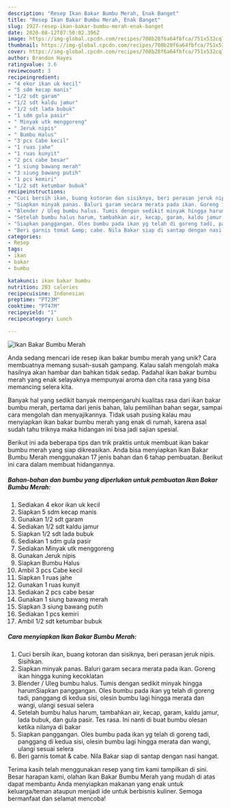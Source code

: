 ```yaml
---
description: "Resep Ikan Bakar Bumbu Merah, Enak Banget"
title: "Resep Ikan Bakar Bumbu Merah, Enak Banget"
slug: 1927-resep-ikan-bakar-bumbu-merah-enak-banget
date: 2020-08-12T07:50:02.396Z
image: https://img-global.cpcdn.com/recipes/708b28f6a64fbfca/751x532cq70/ikan-bakar-bumbu-merah-foto-resep-utama.jpg
thumbnail: https://img-global.cpcdn.com/recipes/708b28f6a64fbfca/751x532cq70/ikan-bakar-bumbu-merah-foto-resep-utama.jpg
cover: https://img-global.cpcdn.com/recipes/708b28f6a64fbfca/751x532cq70/ikan-bakar-bumbu-merah-foto-resep-utama.jpg
author: Brandon Hayes
ratingvalue: 3.6
reviewcount: 3
recipeingredient:
- "4 ekor ikan uk kecil"
- "5 sdm kecap manis"
- "1/2 sdt garam"
- "1/2 sdt kaldu jamur"
- "1/2 sdt lada bubuk"
- "1 sdm gula pasir"
- " Minyak utk menggoreng"
- " Jeruk nipis"
- " Bumbu Halus"
- "3 pcs Cabe kecil"
- "1 ruas jahe"
- "1 ruas kunyit"
- "2 pcs cabe besar"
- "1 siung bawang merah"
- "3 siung bawang putih"
- "1 pcs kemiri"
- "1/2 sdt ketumbar bubuk"
recipeinstructions:
- "Cuci bersih ikan, buang kotoran dan sisiknya, beri perasan jeruk nipis. Sisihkan."
- "Siapkan minyak panas. Baluri garam secara merata pada ikan. Goreng ikan hingga kuning kecoklatan"
- "Blender / Uleg bumbu halus. Tumis dengan sedikit minyak hingga harumSiapkan panggangan. Oles bumbu pada ikan yg telah di goreng tadi, panggang di kedua sisi, olesin bumbu lagi hingga merata dan wangi, ulangi sesuai selera"
- "Setelah bumbu halus harum, tambahkan air, kecap, garam, kaldu jamur, lada bubuk, dan gula pasir. Tes rasa. Ini nanti di buat bumbu olesan ketika nilanya di bakar"
- "Siapkan panggangan. Oles bumbu pada ikan yg telah di goreng tadi, panggang di kedua sisi, olesin bumbu lagi hingga merata dan wangi, ulangi sesuai selera"
- "Beri garnis tomat &amp; cabe. Nila Bakar siap di santap dengan nasi hangat."
categories:
- Resep
tags:
- ikan
- bakar
- bumbu

katakunci: ikan bakar bumbu 
nutrition: 203 calories
recipecuisine: Indonesian
preptime: "PT23M"
cooktime: "PT47M"
recipeyield: "1"
recipecategory: Lunch

---
```



![Ikan Bakar Bumbu Merah](https://img-global.cpcdn.com/recipes/708b28f6a64fbfca/751x532cq70/ikan-bakar-bumbu-merah-foto-resep-utama.jpg)

Anda sedang mencari ide resep ikan bakar bumbu merah yang unik? Cara membuatnya memang susah-susah gampang. Kalau salah mengolah maka hasilnya akan hambar dan bahkan tidak sedap. Padahal ikan bakar bumbu merah yang enak selayaknya mempunyai aroma dan cita rasa yang bisa memancing selera kita.

Banyak hal yang sedikit banyak mempengaruhi kualitas rasa dari ikan bakar bumbu merah, pertama dari jenis bahan, lalu pemilihan bahan segar, sampai cara mengolah dan menyajikannya. Tidak usah pusing kalau mau menyiapkan ikan bakar bumbu merah yang enak di rumah, karena asal sudah tahu triknya maka hidangan ini bisa jadi sajian spesial.




Berikut ini ada beberapa tips dan trik praktis untuk membuat ikan bakar bumbu merah yang siap dikreasikan. Anda bisa menyiapkan Ikan Bakar Bumbu Merah menggunakan 17 jenis bahan dan 6 tahap pembuatan. Berikut ini cara dalam membuat hidangannya.

<!--inarticleads1-->

##### Bahan-bahan dan bumbu yang diperlukan untuk pembuatan Ikan Bakar Bumbu Merah:

1. Sediakan 4 ekor ikan uk kecil
1. Siapkan 5 sdm kecap manis
1. Gunakan 1/2 sdt garam
1. Sediakan 1/2 sdt kaldu jamur
1. Siapkan 1/2 sdt lada bubuk
1. Sediakan 1 sdm gula pasir
1. Sediakan  Minyak utk menggoreng
1. Gunakan  Jeruk nipis
1. Siapkan  Bumbu Halus
1. Ambil 3 pcs Cabe kecil
1. Siapkan 1 ruas jahe
1. Gunakan 1 ruas kunyit
1. Sediakan 2 pcs cabe besar
1. Gunakan 1 siung bawang merah
1. Siapkan 3 siung bawang putih
1. Sediakan 1 pcs kemiri
1. Ambil 1/2 sdt ketumbar bubuk




<!--inarticleads2-->

##### Cara menyiapkan Ikan Bakar Bumbu Merah:

1. Cuci bersih ikan, buang kotoran dan sisiknya, beri perasan jeruk nipis. Sisihkan.
1. Siapkan minyak panas. Baluri garam secara merata pada ikan. Goreng ikan hingga kuning kecoklatan
1. Blender / Uleg bumbu halus. Tumis dengan sedikit minyak hingga harumSiapkan panggangan. Oles bumbu pada ikan yg telah di goreng tadi, panggang di kedua sisi, olesin bumbu lagi hingga merata dan wangi, ulangi sesuai selera
1. Setelah bumbu halus harum, tambahkan air, kecap, garam, kaldu jamur, lada bubuk, dan gula pasir. Tes rasa. Ini nanti di buat bumbu olesan ketika nilanya di bakar
1. Siapkan panggangan. Oles bumbu pada ikan yg telah di goreng tadi, panggang di kedua sisi, olesin bumbu lagi hingga merata dan wangi, ulangi sesuai selera
1. Beri garnis tomat &amp; cabe. Nila Bakar siap di santap dengan nasi hangat.




Terima kasih telah menggunakan resep yang tim kami tampilkan di sini. Besar harapan kami, olahan Ikan Bakar Bumbu Merah yang mudah di atas dapat membantu Anda menyiapkan makanan yang enak untuk keluarga/teman ataupun menjadi ide untuk berbisnis kuliner. Semoga bermanfaat dan selamat mencoba!
